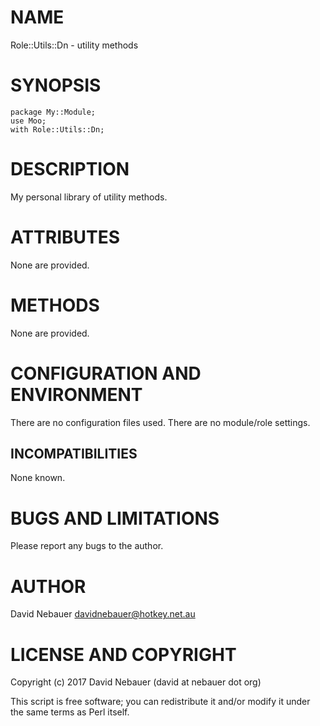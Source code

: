 # NAME

Role::Utils::Dn - utility methods

# SYNOPSIS

    package My::Module;
    use Moo;
    with Role::Utils::Dn;

# DESCRIPTION

My personal library of utility methods.

# ATTRIBUTES

None are provided.

# METHODS

None are provided.

# CONFIGURATION AND ENVIRONMENT

There are no configuration files used. There are no module/role settings.

## INCOMPATIBILITIES

None known.

# BUGS AND LIMITATIONS

Please report any bugs to the author.

# AUTHOR

David Nebauer <davidnebauer@hotkey.net.au>

# LICENSE AND COPYRIGHT

Copyright (c) 2017 David Nebauer (david at nebauer dot org)

This script is free software; you can redistribute it and/or modify
it under the same terms as Perl itself.
